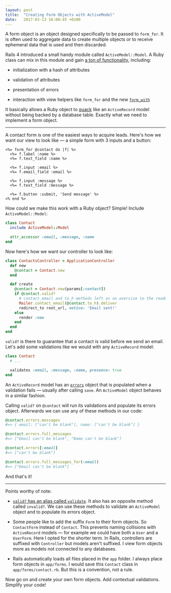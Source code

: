 ```yaml
---
layout: post
title:  "Creating Form Objects with ActiveModel"
date:   2017-03-13 16:00:45 +0100
---
```

A form object is an object designed specifically to be passed to `form_for`.
It is often used to aggregate data to create multiple objects or to receive ephemeral data that is used and then discarded.

Rails 4 introduced a small handy module called `ActiveModel::Model`.
A Ruby class can mix in this module and gain [a ton of functionality], including:

* initialization with a hash of attributes

* validation of attributes

* presentation of errors

* interaction with view helpers like `form_for` and the new [`form_with`]

It basically allows a Ruby object to [quack] like an `ActiveRecord` model without being backed by a database table.
Exactly what we need to implement a form object.

---

A contact form is one of the easiest ways to acquire leads.
Here's how we want our view to look like — a simple form with 3 inputs and a button:

```erb
<%= form_for @contact do |f| %>
  <%= f.label :name %>
  <%= f.text_field :name %>

  <%= f.input :email %>
  <%= f.email_field :email %>

  <%= f.input :message %>
  <%= f.text_field :message %>

  <%= f.button :submit, 'Send message' %>
<% end %>
```

How could we make this work with a Ruby object? Simple! Include `ActiveModel::Model`:

```ruby
class Contact
  include ActiveModel::Model

  attr_accessor :email, :message, :name
end
```

Now here's how we want our controller to look like:

```ruby
class ContactsController < ApplicationController
  def new
    @contact = Contact.new
  end

  def create
    @contact = Contact.new(params[:contact])
    if @contact.valid?
      # contact_email and to_h methods left as an exercise to the reader
      Mailer.contact_email(@contact.to_h).deliver
      redirect_to root_url, notice: 'Email sent!'
    else
      render :new
    end
  end
end
```

`valid?` is there to guarantee that a contact is valid before we send an email.
Let's add some validations like we would with any `ActiveRecord` model:

```ruby
class Contact
  # ...

  validates :email, :message, :name, presence: true
end
```

An `ActiveRecord` model has an [`errors`] object
that is populated when a validation fails — usually after calling `save`.
An `ActiveModel` object behaves in a similar fashion.

Calling `valid?` on `@contact` will run its validations and populate its errors object.
Afterwards we can use any of these methods in our code:

```ruby
@contact.errors.messages
#=> { email: ["can't be blank"], name: ["can't be blank"] }

@contact.errors.full_messages
#=> ["Email can't be blank", "Name can't be blank"]

@contact.errors[:email]
#=> ["can't be blank"]

@contact.errors.full_messages_for(:email)
#=> ["Email can't be blank"]
```

And that's it!

---

Points worthy of note:

* [`valid?` has an alias called `validate`].
  It also has an opposite method called `invalid?`.
  We can use these methods to validate an `ActiveModel` object and to populate its errors object.

* Some people like to add the suffix `Form` to their form objects. So `ContactForm` instead of `Contact`.
  This prevents naming collisions with `ActiveRecord` models — for example we could have both a `User` and a `UserForm`.
  Here I opted for the shorter term.
  In Rails, controllers are suffixed with `Controller` but models aren't suffixed.
  I view form objects more as models not connected to any databases.

* Rails automatically loads all files placed in the `app` folder.
  I always place form objects in `app/forms`.
  I would save this `Contact` class in `app/forms/contact.rb`.
  But this is a convention, not a rule.

Now go on and create your own form objects.
Add contextual validations.
Simplify your code!

[a ton of functionality]: http://api.rubyonrails.org/classes/ActiveModel.html
[`form_with`]: http://weblog.rubyonrails.org/2017/2/23/Rails-5-1-beta1/#unify-form_tagform_for-with-form_with
[quack]: https://robots.thoughtbot.com/back-to-basics-polymorphism-and-ruby#duck-typing
[`errors`]: http://guides.rubyonrails.org/active_record_validations.html#working-with-validation-errors
[`valid?` has an alias called `validate`]: http://apidock.com/rails/ActiveRecord/Validations/valid%3F

